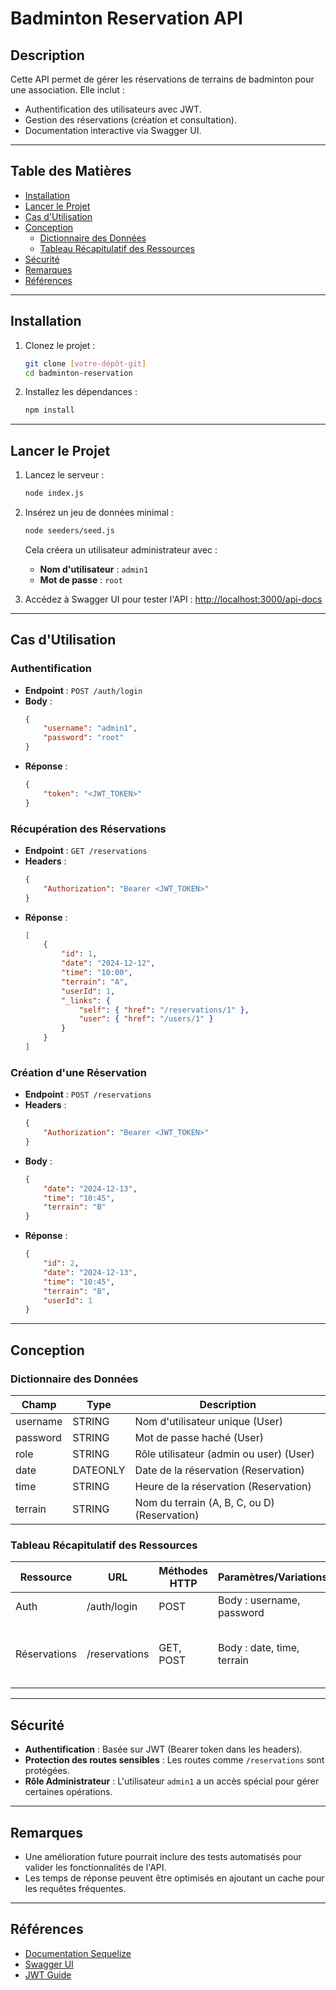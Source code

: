 # Badminton Reservation API

## Description
Cette API permet de gérer les réservations de terrains de badminton pour une association. Elle inclut :
- Authentification des utilisateurs avec JWT.
- Gestion des réservations (création et consultation).
- Documentation interactive via Swagger UI.

---

## Table des Matières
- [Installation](#installation)
- [Lancer le Projet](#lancer-le-projet)
- [Cas d'Utilisation](#cas-dutilisation)
- [Conception](#conception)
    - [Dictionnaire des Données](#dictionnaire-des-données)
    - [Tableau Récapitulatif des Ressources](#tableau-récapitulatif-des-ressources)
- [Sécurité](#sécurité)
- [Remarques](#remarques)
- [Références](#références)

---

## Installation
1. Clonez le projet :
   ```bash
   git clone [votre-dépôt-git]
   cd badminton-reservation
   ```

2. Installez les dépendances :
   ```bash
   npm install
   ```

---

## Lancer le Projet
1. Lancez le serveur :
   ```bash
   node index.js
   ```

2. Insérez un jeu de données minimal :
   ```bash
   node seeders/seed.js
   ```
   Cela créera un utilisateur administrateur avec :
    - **Nom d'utilisateur** : `admin1`
    - **Mot de passe** : `root`

3. Accédez à Swagger UI pour tester l'API :
   [http://localhost:3000/api-docs](http://localhost:3000/api-docs)

---

## Cas d'Utilisation
### Authentification
- **Endpoint** : `POST /auth/login`
- **Body** :
  ```json
  {
      "username": "admin1",
      "password": "root"
  }
  ```
- **Réponse** :
  ```json
  {
      "token": "<JWT_TOKEN>"
  }
  ```

### Récupération des Réservations
- **Endpoint** : `GET /reservations`
- **Headers** :
  ```json
  {
      "Authorization": "Bearer <JWT_TOKEN>"
  }
  ```
- **Réponse** :
  ```json
  [
      {
          "id": 1,
          "date": "2024-12-12",
          "time": "10:00",
          "terrain": "A",
          "userId": 1,
          "_links": {
              "self": { "href": "/reservations/1" },
              "user": { "href": "/users/1" }
          }
      }
  ]
  ```

### Création d'une Réservation
- **Endpoint** : `POST /reservations`
- **Headers** :
  ```json
  {
      "Authorization": "Bearer <JWT_TOKEN>"
  }
  ```
- **Body** :
  ```json
  {
      "date": "2024-12-13",
      "time": "10:45",
      "terrain": "B"
  }
  ```
- **Réponse** :
  ```json
  {
      "id": 2,
      "date": "2024-12-13",
      "time": "10:45",
      "terrain": "B",
      "userId": 1
  }
  ```

---

## Conception

### Dictionnaire des Données
| Champ          | Type      | Description                                |
|----------------|-----------|--------------------------------------------|
| username       | STRING    | Nom d'utilisateur unique (User)           |
| password       | STRING    | Mot de passe haché (User)                 |
| role           | STRING    | Rôle utilisateur (admin ou user) (User)   |
| date           | DATEONLY  | Date de la réservation (Reservation)      |
| time           | STRING    | Heure de la réservation (Reservation)     |
| terrain        | STRING    | Nom du terrain (A, B, C, ou D) (Reservation) |

### Tableau Récapitulatif des Ressources
| Ressource     | URL                   | Méthodes HTTP | Paramètres/Variations | Commentaires                           |
|---------------|-----------------------|----------------|------------------------|---------------------------------------|
| Auth          | /auth/login          | POST           | Body : username, password | Retourne un token JWT                |
| Réservations | /reservations        | GET, POST      | Body : date, time, terrain | JWT requis pour POST, récupère ou crée des réservations |

---

## Sécurité
- **Authentification** : Basée sur JWT (Bearer token dans les headers).
- **Protection des routes sensibles** : Les routes comme `/reservations` sont protégées.
- **Rôle Administrateur** : L'utilisateur `admin1` a un accès spécial pour gérer certaines opérations.

---

## Remarques
- Une amélioration future pourrait inclure des tests automatisés pour valider les fonctionnalités de l'API.
- Les temps de réponse peuvent être optimisés en ajoutant un cache pour les requêtes fréquentes.

---

## Références
- [Documentation Sequelize](https://sequelize.org/)
- [Swagger UI](https://swagger.io/tools/swagger-ui/)
- [JWT Guide](https://jwt.io/)

